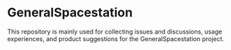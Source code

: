 # GeneralSpacestation

This repository is mainly used for collecting issues and discussions, usage experiences, and product suggestions for the GeneralSpacestation project.